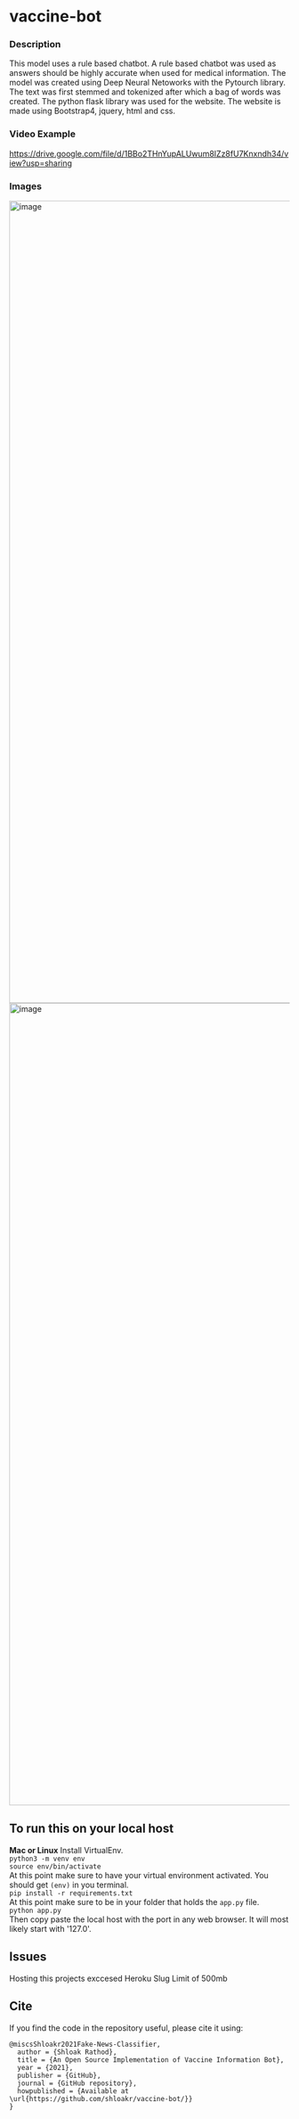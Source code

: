 # vaccine-bot

### Description 
This model uses a rule based chatbot. A rule based chatbot was used as answers should be highly accurate when used for medical information. The model was created using Deep Neural Netoworks with the Pytourch library. The text was first stemmed and tokenized after which a bag of words was created. The python flask library was used for the website. The website is made using Bootstrap4, jquery, html and css.

### Video Example
https://drive.google.com/file/d/1BBo2THnYupALUwum8IZz8fU7Knxndh34/view?usp=sharing

### Images

<img width="1440" alt="image" src="https://user-images.githubusercontent.com/70055735/122668168-7750fb80-d1d4-11eb-8679-fbbb3e48caaf.png">

<img width="1440" alt="image" src="https://user-images.githubusercontent.com/70055735/122668202-a5ced680-d1d4-11eb-9275-aa386dcd2d4e.png">


## To run this on your local host
**Mac or Linux**
Install VirtualEnv.<br/>
```python3 -m venv env```<br/>
```source env/bin/activate```<br/>
At this point make sure to have your virtual environment activated. You should get ```(env)``` in you terminal.<br/>
```pip install -r requirements.txt```<br/>
At this point make sure to be in your folder that holds the ```app.py``` file.<br/>
```python app.py```<br/>
Then copy paste the local host with the port in any web browser. It will most likely start with '127.0'.

## Issues
Hosting this projects exccesed Heroku Slug Limit of 500mb

## Cite
If you find the code in the repository useful, please cite it using:
```
@miscsShloakr2021Fake-News-Classifier,
  author = {Shloak Rathod},
  title = {An Open Source Implementation of Vaccine Information Bot},
  year = {2021},
  publisher = {GitHub},
  journal = {GitHub repository},
  howpublished = {Available at \url{https://github.com/shloakr/vaccine-bot/}}
}
```
